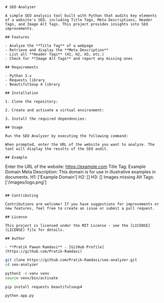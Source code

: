 
```
# SEO Analyzer

A simple SEO analysis tool built with Python that audits key elements of a website's SEO, including Title Tags, Meta Descriptions, Header Tags, and Image Alt Tags. This project provides insights into SEO improvements.

## Features

- Analyze the **Title Tag** of a webpage
- Retrieve and display the **Meta Description**
- List all **Header Tags** (H1, H2, H3, etc.)
- Check for **Image Alt Tags** and report any missing ones

## Requirements

- Python 3.x
- Requests library
- BeautifulSoup 4 library

## Installation

1. Clone the repository:
   
2. Create and activate a virtual environment:
   
3. Install the required dependencies:

## Usage

Run the SEO Analyzer by executing the following command:

When prompted, enter the URL of the website you want to analyze. The tool will display the results of the SEO audit.

## Example

```
Enter the URL of the website: https://example.com
Title Tag: Example Domain
Meta Description: This domain is for use in illustrative examples in documents.
H1: ['Example Domain']
H2: []
H3: []
Images missing Alt Tags: ['/images/logo.png']
```

## Contributing

Contributions are welcome! If you have suggestions for improvements or new features, feel free to create an issue or submit a pull request.

## License

This project is licensed under the MIT License - see the [LICENSE](LICENSE) file for details.

## Author

- **Pratik Pawan Ramdasi** - [GitHub Profile](https://github.com/Pratik-Ramdasi)
```

```bash
git clone https://github.com/Pratik-Ramdasi/seo-analyzer.git
cd seo-analyzer
```
```bash
python3 -m venv venv
source venv/bin/activate
```
```bash
pip install requests beautifulsoup4
```
```bash
python app.py
```
